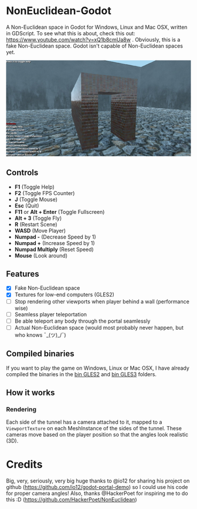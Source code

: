 # NonEuclidean-Godot

A Non-Euclidean space in Godot for Windows, Linux and Mac OSX,
written in GDScript.
To see what this is about, check this out: https://www.youtube.com/watch?v=xQ1b8cmUa8w .
Obviously, this is a fake Non-Euclidean space.
Godot isn't capable of Non-Euclidean spaces yet.

![screenshot](screenshot.jpg)

## Controls

- **F1** (Toggle Help)
- **F2** (Toggle FPS Counter)
- **J** (Toggle Mouse)
- **Esc** (Quit)
- **F11** or **Alt + Enter** (Toggle Fullscreen)
- **Alt + 3** (Toggle Fly)
- **R** (Restart Scene)
- **WASD** (Move Player)
- **Numpad -** (Decrease Speed by 1)
- **Numpad +** (Increase Speed by 1)
- **Numpad Multiply** (Reset Speed)
- **Mouse** (Look around)

## Features

- [x] Fake Non-Euclidean space
- [x] Textures for low-end computers (GLES2)
- [ ] Stop rendering other viewports when player behind a wall (performance wise)
- [ ] Seamless player teleportation
- [ ] Be able teleport any body through the portal seamlessly
- [ ] Actual Non-Euclidean space (would most probably never happen, but who knows ¯\_(ツ)_/¯)

## Compiled binaries

If you want to play the game on Windows, Linux or Mac OSX, I have already compiled the binaries in the [bin GLES2](Non-Euclidean-3D-GLES2-Low-End/bin) and [bin GLES3](Non-Euclidean-3D-GLES3/bin) folders.

## How it works

### Rendering

Each side of the tunnel has a camera attached to it, mapped to a `ViewportTexture`
on each MeshInstance of the sides of the tunnel. These cameras move based on the player position
so that the angles look realistic (3D).

# Credits

Big, very, seriously, very big huge thanks to @io12 for sharing his project on github (https://github.com/io12/godot-portal-demo) so I
could use his code for proper camera angles! Also, thanks @HackerPoet for inspiring me to do this :D (https://github.com/HackerPoet/NonEuclidean)
